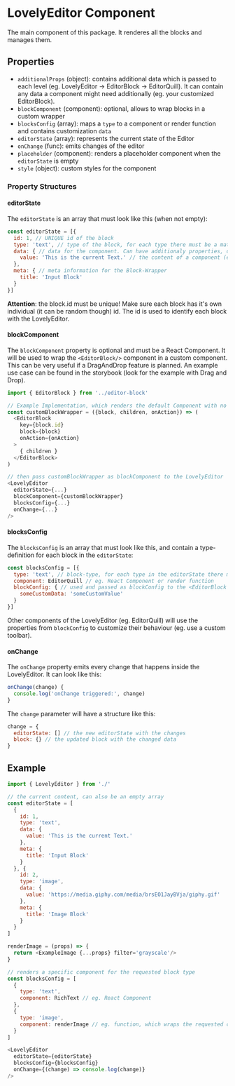 # LovelyEditor Component

The main component of this package. It renderes all the blocks and manages them.

## Properties

* `additionalProps` (object): contains additional data which is passed to each level
  (eg. LovelyEditor -> EditorBlock -> EditorQuill). It can contain any data a component might need additionally
  (eg. your customized EditorBlock).
* `blockComponent` (component): optional, allows to wrap blocks in a custom wrapper
* `blocksConfig` (array): maps a `type` to a component or render function and contains customization `data`
* `editorState` (array): represents the current state of the Editor
* `onChange` (func): emits changes of the editor
* `placeholder` (component): renders a placeholder component when the `editorState` is empty
* `style` (object): custom styles for the component

### Property Structures

#### editorState

The `editorState` is an array that must look like this (when not empty):

```js
const editorState = [{
  id: 1, // UNIQUE id of the block
  type: 'text', // type of the block, for each type there must be a matching blocksConfig
  data: { // data for the component. Can have additionaly properties, depends on the used component
    value: 'This is the current Text.' // the content of a component (eg. of the EditorQuill), recommended name
  },
  meta: { // meta information for the Block-Wrapper
    title: 'Input Block'
  }
}]
```

**Attention**: the block.id must be unique! Make sure each block has it's own
individual (it can be random though) id. The id is used to identify each block
with the LovelyEditor.

#### blockComponent

The `blockComponent` property is optional and must be a React Component. It will be
used to wrap the `<EditorBlock/>` component in a custom component. This can be very
useful if a DragAndDrop feature is planned. An example use case can be found in
the storybook (look for the example with Drag and Drop).

```js
import { EditorBlock } from '../editor-block'

// Example Implementation, which renders the default Component with no additional feature
const customBlockWrapper = ({block, children, onAction}) => (
  <EditorBlock
    key={block.id}
    block={block}
    onAction={onAction}
  >
    { children }
  </EditorBlock>
)

// then pass customBlockWrapper as blockComponent to the LovelyEditor
<LovelyEditor
  editorState={...}
  blockComponent={customBlockWrapper}
  blocksConfig={...}
  onChange={...}
/>
```

#### blocksConfig

The `blocksConfig` is an array that must look like this, and contain a
type-definition for each block in the `editorState`:

```js
const blocksConfig = [{
  type: 'text', // block-type, for each type in the editorState there must be a definition here
  component: EditorQuill // eg. React Component or render function
  blockConfig: { // used and passed as blockConfig to the <EditorBlock /> and editors (eg. <EditorQuill />)
    someCustomData: 'someCustomValue'
  }
}]
```

Other components of the LovelyEditor (eg. EditorQuill) will use the properties from `blockConfig`
to customize their behaviour (eg. use a custom toolbar).

#### onChange

The `onChange` property emits every change that happens inside the LovelyEditor. It
can look like this:

```js
onChange(change) {
  console.log('onChange triggered:', change)
}
```

The `change` parameter will have a structure like this:

```js
change = {
  editorState: [] // the new editorState with the changes
  block: {} // the updated block with the changed data
}
```


## Example

```js
import { LovelyEditor } from './'

// the current content, can also be an empty array
const editorState = [
  {
    id: 1,
    type: 'text',
    data: {
      value: 'This is the current Text.'
    },
    meta: {
      title: 'Input Block'
    }
  }, {
    id: 2,
    type: 'image',
    data: {
      value: 'https://media.giphy.com/media/brsEO1JayBVja/giphy.gif'
    },
    meta: {
      title: 'Image Block'
    }
  }
]

renderImage = (props) => {
  return <ExampleImage {...props} filter='grayscale'/>
}

// renders a specific component for the requested block type
const blocksConfig = [
  {
    type: 'text',
    component: RichText // eg. React Component
  },
  {
    type: 'image',
    component: renderImage // eg. function, which wraps the requested component
  }
]

<LovelyEditor
  editorState={editorState}
  blocksConfig={blocksConfig}
  onChange={(change) => console.log(change)}
/>

```
